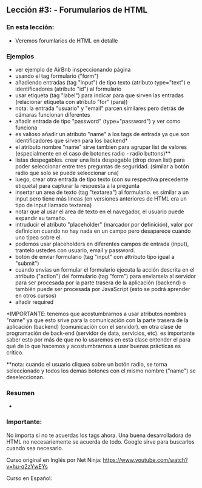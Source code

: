 ## Lección #3: - Forumularios de HTML

### En esta lección:

* Veremos forumlarios de HTML en detalle

### Ejemplos
* ver ejemplo de AirBnb inspeccionando página
* usando el tag formulario ("form")
* añadiendo entradas (tag "input") de tipo texto (atributo type="text") e identificadores (atributo "id") al formulario 
* usar etiqueta (tag "label") para indicar para que sirven las entradas (relacionar etiqueta con atributo "for" (para))
* nota: la entrada "usuario" y "email" parcen similares pero detrás de cámaras funcionan diferentes
* añadir entrada de tipo "password" (type="password") y ver como funciona
* es valioso añadir un atributo "name" a los tags de entrada ya que son identificadores que sirven para los backend*
* el atributo nombre "name" sirve tambien para agrupar list de valores (especialmente en el caso de botones radio - radio buttons)**
* listas despegables.  crear una lista despegable (drop down list) para poder seleccionar entre tres preguntas de seguridad. (similar a botón radio que solo se puede seleccionar una)
* luego, crear otra entrada de tipo texto (con su respectiva precedente etiqueta) para capturar la respuesta a la pregunta
* insertar un area de texto (tag "textarea") al formulario.  es similar a un input pero tiene más lineas (en versiones anteriores de HTML era un tipo de input llamado textarea)
* notar que al usar el area de texto en el navegador, el usuario puede expandir su tamaño.
* intruducir el atributo "placeholder" (marcador por definición), valor por definicion cuando no hay nada en un campo pero desaparece cuando uno tipea sobre el.
* podemos usar placeholders en diferentes campos de entrada (input), trantelo ustedes con usuario, email y password.
* botón de enviar formulario (tag "input" con attributo tipo igual a "submit")
* cuando envías un formular el formulario ejecuta la acción descrita en el atributo ("action") del formulario (tag "form") para enviarsela al servidor para ser procesada por la parte trasera de la aplicación (backend) o también puede ser procesada por JavaScript (esto se podrá aprender en otros cursos)
* añadir required

*IMPORTANTE: tenemos que acostumbrarnos a usar atributos nombres "name" ya que esto srive para la comunicación con la parte trasera de la aplicación (backend)   (comunicación con el servidor).  en otra clase de programación de back-end (servidor de data, servicios, etc).  es importante saber esto por más de que no lo usaremos en esta clase entender el para qué de lo que hacemos y acostumbrarnos a usar buenas prácticas es crítico.

**nota: cuando el usuario cliquea sobre un botón radio, se torna seleccionado y todos los demas botones con el mismo nombre ("name") se deseleccionan.   

### Resumen
*




### Importante:
No importa si no te acuerdas los tags ahora.  Una buena desarrolladora de HTML no necesariemente se acuerda de todo.  Google sirve para buscarlos cuando sea necesario.

Curso original en Inglés por Net Ninja:  https://www.youtube.com/watch?v=hu-q2zYwEYs

Curso en Español: 

